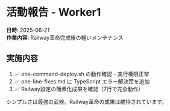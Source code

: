 # 活動報告 - Worker1

**日時**: 2025-06-21  
**作業内容**: Railway革命完成後の軽いメンテナンス

## 実施内容
1. ✅ one-command-deploy.sh の動作確認 - 実行権限正常
2. ✅ one-line-fixes.md に TypeScript エラー解決策を追加
3. ✅ Railway設定の簡素化成果を確認（7行で完全動作）

シンプルさは最強の武器。Railway革命の成果は維持されています。